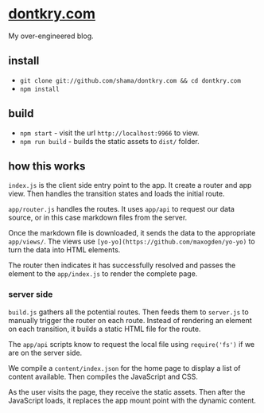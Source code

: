 # [dontkry.com](http://dontkry.com)

My over-engineered blog.

## install

- `git clone git://github.com/shama/dontkry.com && cd dontkry.com`
- `npm install`

## build

- `npm start` - visit the url `http://localhost:9966` to view.
- `npm run build` - builds the static assets to `dist/` folder.

## how this works

`index.js` is the client side entry point to the app. It create a router and
app view. Then handles the transition states and loads the initial route.

`app/router.js` handles the routes. It uses `app/api` to request our data
source, or in this case markdown files from the server.

Once the markdown file is downloaded, it sends the data to the appropriate
`app/views/`. The views use `[yo-yo](https://github.com/maxogden/yo-yo)` to turn
the data into HTML elements.

The router then indicates it has successfully resolved and passes the element
to the `app/index.js` to render the complete page.

### server side

`build.js` gathers all the potential routes. Then feeds them to `server.js`
to manually trigger the router on each route. Instead of rendering an element
on each transition, it builds a static HTML file for the route.

The `app/api` scripts know to request the local file using `require('fs')` if
we are on the server side.

We compile a `content/index.json` for the home page to display a list of content
available. Then compiles the JavaScript and CSS.

As the user visits the page, they receive the static assets. Then after the
JavaScript loads, it replaces the app mount point with the dynamic content.
